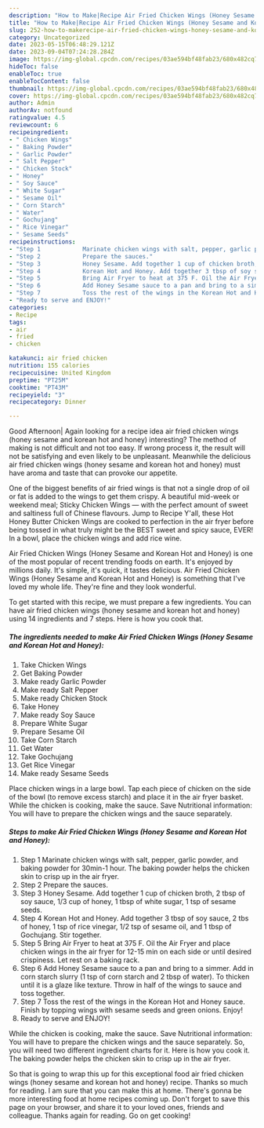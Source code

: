 ```yaml
---
description: "How to Make|Recipe Air Fried Chicken Wings (Honey Sesame and Korean Hot and Honey) {That is Simple"
title: "How to Make|Recipe Air Fried Chicken Wings (Honey Sesame and Korean Hot and Honey) {That is Simple"
slug: 252-how-to-makerecipe-air-fried-chicken-wings-honey-sesame-and-korean-hot-and-honey-that-is-simple
category: Uncategorized
date: 2023-05-15T06:48:29.121Z
date: 2023-09-04T07:24:28.284Z
image: https://img-global.cpcdn.com/recipes/03ae594bf48fab23/680x482cq70/air-fried-chicken-wings-honey-sesame-and-korean-hot-and-honey-recipe-main-photo.jpg
hideToc: false
enableToc: true
enableTocContent: false
thumbnail: https://img-global.cpcdn.com/recipes/03ae594bf48fab23/680x482cq70/air-fried-chicken-wings-honey-sesame-and-korean-hot-and-honey-recipe-main-photo.jpg
cover: https://img-global.cpcdn.com/recipes/03ae594bf48fab23/680x482cq70/air-fried-chicken-wings-honey-sesame-and-korean-hot-and-honey-recipe-main-photo.jpg
author: Admin
authorAv: notfound
ratingvalue: 4.5
reviewcount: 6
recipeingredient:
- " Chicken Wings"
- " Baking Powder"
- " Garlic Powder"
- " Salt Pepper"
- " Chicken Stock"
- " Honey"
- " Soy Sauce"
- " White Sugar"
- " Sesame Oil"
- " Corn Starch"
- " Water"
- " Gochujang"
- " Rice Vinegar"
- " Sesame Seeds"
recipeinstructions:
- "Step 1            Marinate chicken wings with salt, pepper, garlic powder, and baking powder for 30min-1 hour. The baking powder helps the chicken skin to crisp up in the air fryer."
- "Step 2            Prepare the sauces."
- "Step 3            Honey Sesame. Add together 1 cup of chicken broth, 2 tbsp of soy sauce, 1/3 cup of honey, 1 tbsp of white sugar, 1 tsp of sesame seeds."
- "Step 4            Korean Hot and Honey. Add together 3 tbsp of soy sauce, 2 tbs of honey, 1 tsp of rice vinegar, 1/2 tsp of sesame oil, and 1 tbsp of Gochujang. Stir together."
- "Step 5            Bring Air Fryer to heat at 375 F. Oil the Air Fryer and place chicken wings in the air fryer for 12-15 min on each side or until desired crispiness. Let rest on a baking rack."
- "Step 6            Add Honey Sesame sauce to a pan and bring to a simmer. Add in corn starch slurry (1 tsp of corn starch and 2 tbsp of water). To thicken until it is a glaze like texture. Throw in half of the wings to sauce and toss together."
- "Step 7            Toss the rest of the wings in the Korean Hot and Honey sauce. Finish by topping wings with sesame seeds and green onions. Enjoy!"
- "Ready to serve and ENJOY!"
categories:
- Recipe
tags:
- air
- fried
- chicken

katakunci: air fried chicken 
nutrition: 155 calories
recipecuisine: United Kingdom
preptime: "PT25M"
cooktime: "PT43M"
recipeyield: "3"
recipecategory: Dinner

---
```



Good Afternoon| Again looking for a recipe idea air fried chicken wings (honey sesame and korean hot and honey) interesting? The method of making is not difficult and not too easy. If wrong process it, the result will not be satisfying and even likely to be unpleasant. Meanwhile the delicious air fried chicken wings (honey sesame and korean hot and honey) must have aroma and taste that can provoke our appetite.





One of the biggest benefits of air fried wings is that not a single drop of oil or fat is added to the wings to get them crispy. A beautiful mid-week or weekend meal; Sticky Chicken Wings — with the perfect amount of sweet and saltiness full of Chinese flavours. Jump to Recipe Y&#39;all, these Hot Honey Butter Chicken Wings are cooked to perfection in the air fryer before being tossed in what truly might be the BEST sweet and spicy sauce, EVER! In a bowl, place the chicken wings and add rice wine.

Air Fried Chicken Wings (Honey Sesame and Korean Hot and Honey) is one of the most popular of recent trending foods on earth. It's enjoyed by millions daily. It's simple, it's quick, it tastes delicious. Air Fried Chicken Wings (Honey Sesame and Korean Hot and Honey) is something that I've loved my whole life. They're fine and they look wonderful.


To get started with this recipe, we must prepare a few ingredients. You can have air fried chicken wings (honey sesame and korean hot and honey) using 14 ingredients and 7 steps. Here is how you cook that.

<!--inarticleads1-->

##### The ingredients needed to make Air Fried Chicken Wings (Honey Sesame and Korean Hot and Honey):

1. Take  Chicken Wings
1. Get  Baking Powder
1. Make ready  Garlic Powder
1. Make ready  Salt Pepper
1. Make ready  Chicken Stock
1. Take  Honey
1. Make ready  Soy Sauce
1. Prepare  White Sugar
1. Prepare  Sesame Oil
1. Take  Corn Starch
1. Get  Water
1. Take  Gochujang
1. Get  Rice Vinegar
1. Make ready  Sesame Seeds


Place chicken wings in a large bowl. Tap each piece of chicken on the side of the bowl (to remove excess starch) and place it in the air fryer basket. While the chicken is cooking, make the sauce. Save Nutritional information: You will have to prepare the chicken wings and the sauce separately. 

<!--inarticleads2-->

##### Steps to make Air Fried Chicken Wings (Honey Sesame and Korean Hot and Honey):

1. Step 1            Marinate chicken wings with salt, pepper, garlic powder, and baking powder for 30min-1 hour. The baking powder helps the chicken skin to crisp up in the air fryer.
1. Step 2            Prepare the sauces.
1. Step 3            Honey Sesame. Add together 1 cup of chicken broth, 2 tbsp of soy sauce, 1/3 cup of honey, 1 tbsp of white sugar, 1 tsp of sesame seeds.
1. Step 4            Korean Hot and Honey. Add together 3 tbsp of soy sauce, 2 tbs of honey, 1 tsp of rice vinegar, 1/2 tsp of sesame oil, and 1 tbsp of Gochujang. Stir together.
1. Step 5            Bring Air Fryer to heat at 375 F. Oil the Air Fryer and place chicken wings in the air fryer for 12-15 min on each side or until desired crispiness. Let rest on a baking rack.
1. Step 6            Add Honey Sesame sauce to a pan and bring to a simmer. Add in corn starch slurry (1 tsp of corn starch and 2 tbsp of water). To thicken until it is a glaze like texture. Throw in half of the wings to sauce and toss together.
1. Step 7            Toss the rest of the wings in the Korean Hot and Honey sauce. Finish by topping wings with sesame seeds and green onions. Enjoy!
1. Ready to serve and ENJOY!

While the chicken is cooking, make the sauce. Save Nutritional information: You will have to prepare the chicken wings and the sauce separately. So, you will need two different ingredient charts for it. Here is how you cook it. The baking powder helps the chicken skin to crisp up in the air fryer. 

So that is going to wrap this up for this exceptional food air fried chicken wings (honey sesame and korean hot and honey) recipe. Thanks so much for reading. I am sure that you can make this at home. There's gonna be more interesting food at home recipes coming up. Don't forget to save this page on your browser, and share it to your loved ones, friends and colleague. Thanks again for reading. Go on get cooking!
